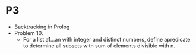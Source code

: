 # P3

* Backtracking in Prolog
* Problem 10.
    * For a list a1...an with integer and distinct numbers, define apredicate to determine all subsets with sum of elements divisible with n.
